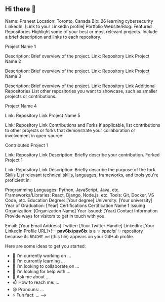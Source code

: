 ## Hi there 👋

Name: Praneet
Location: Toronto, Canada
Bio: 26 learning cybersecurity
LinkedIn: [Link to your LinkedIn profile]
Portfolio Website/Blog: 
Featured Repositories
Highlight some of your best or most relevant projects. Include a brief description and links to each repository.

Project Name 1

Description: Brief overview of the project.
Link: Repository Link
Project Name 2

Description: Brief overview of the project.
Link: Repository Link
Project Name 3

Description: Brief overview of the project.
Link: Repository Link
Additional Repositories
List other repositories you want to showcase, such as smaller projects or contributions.

Project Name 4

Link: Repository Link
Project Name 5

Link: Repository Link
Contributions and Forks
If applicable, list contributions to other projects or forks that demonstrate your collaboration or involvement in open-source.

Contributed Project 1

Link: Repository Link
Description: Briefly describe your contribution.
Forked Project 1

Link: Repository Link
Description: Briefly describe the purpose of the fork.
Skills
List relevant technical skills, languages, frameworks, and tools you're proficient in.

Programming Languages: Python, JavaScript, Java, etc.
Frameworks/Libraries: React, Django, Node.js, etc.
Tools: Git, Docker, VS Code, etc.
Education
Degree: [Your degree]
University: [Your university]
Year of Graduation: [Year]
Certifications
Certification Name 1
Issuing Organization: [Organization Name]
Year Issued: [Year]
Contact Information
Provide ways for visitors to get in touch with you.

Email: [Your Email Address]
Twitter: [Your Twitter Handle]
LinkedIn: [Your LinkedIn Profile URL]<!--
**pav6ix/pav6ix** is a ✨ _special_ ✨ repository because its `README.md` (this file) appears on your GitHub profile.

Here are some ideas to get you started:

- 🔭 I’m currently working on ...
- 🌱 I’m currently learning ...
- 👯 I’m looking to collaborate on ...
- 🤔 I’m looking for help with ...
- 💬 Ask me about ...
- 📫 How to reach me: ...
- 😄 Pronouns: ...
- ⚡ Fun fact: ...
-->
